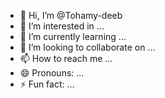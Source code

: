 - 👋 Hi, I’m @Tohamy-deeb
- 👀 I’m interested in ...
- 🌱 I’m currently learning ...
- 💞️ I’m looking to collaborate on ...
- 📫 How to reach me ...
- 😄 Pronouns: ...
- ⚡ Fun fact: ...

<!---
Tohamy-deeb/Tohamy-deeb is a ✨ special ✨ repository because its `README.md` (this file) appears on your GitHub profile.
You can click the Preview link to take a look at your changes.
--->
